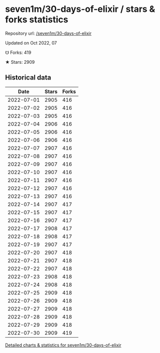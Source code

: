 # seven1m/30-days-of-elixir / stars & forks statistics

Repository url: [/seven1m/30-days-of-elixir](https://github.com/seven1m/30-days-of-elixir)

Updated on Oct 2022, 07

☋ Forks: 419

★ Stars: 2909

## Historical data
| Date | Stars | Forks |
|------|-------|-------|
| 2022-07-01 | 2905 | 416 | 
| 2022-07-02 | 2905 | 416 | 
| 2022-07-03 | 2905 | 416 | 
| 2022-07-04 | 2906 | 416 | 
| 2022-07-05 | 2906 | 416 | 
| 2022-07-06 | 2906 | 416 | 
| 2022-07-07 | 2907 | 416 | 
| 2022-07-08 | 2907 | 416 | 
| 2022-07-09 | 2907 | 416 | 
| 2022-07-10 | 2907 | 416 | 
| 2022-07-11 | 2907 | 416 | 
| 2022-07-12 | 2907 | 416 | 
| 2022-07-13 | 2907 | 416 | 
| 2022-07-14 | 2907 | 417 | 
| 2022-07-15 | 2907 | 417 | 
| 2022-07-16 | 2907 | 417 | 
| 2022-07-17 | 2908 | 417 | 
| 2022-07-18 | 2908 | 417 | 
| 2022-07-19 | 2907 | 417 | 
| 2022-07-20 | 2907 | 418 | 
| 2022-07-21 | 2907 | 418 | 
| 2022-07-22 | 2907 | 418 | 
| 2022-07-23 | 2908 | 418 | 
| 2022-07-24 | 2908 | 418 | 
| 2022-07-25 | 2909 | 418 | 
| 2022-07-26 | 2909 | 418 | 
| 2022-07-27 | 2909 | 418 | 
| 2022-07-28 | 2909 | 418 | 
| 2022-07-29 | 2909 | 418 | 
| 2022-07-30 | 2909 | 419 | 


[Detailed charts & statistics for seven1m/30-days-of-elixir](https://reviewgithub.com/rep/seven1m/30-days-of-elixir)
